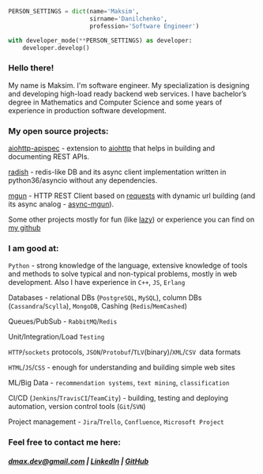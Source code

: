 ```python
PERSON_SETTINGS = dict(name='Maksim',
                       sirname='Danilchenko',
                       profession='Software Engineer')

with developer_mode(**PERSON_SETTINGS) as developer:
    developer.develop()
```

### Hello there!

My name is Maksim. I'm software engineer. My specialization is designing and developing high-load ready backend web services. I have bachelor’s degree in Mathematics and Computer Science and some years of experience in production software development.

### My open source projects:

[aiohttp-apispec](https://github.com/maximdanilchenko/aiohttp-apispec) - extension to [aiohttp](https://github.com/aio-libs/aiohttp) that helps in building and documenting REST APIs.

[radish](https://github.com/maximdanilchenko/radish) - redis-like DB and its async client implementation written in python36/asyncio without any dependencies.

[mgun](https://github.com/maximdanilchenko/mgun) - HTTP REST Client based on [requests](https://github.com/requests/requests) with dynamic url building (and its async analog - [async-mgun](https://github.com/maximdanilchenko/async-mgun)).

Some other projects mostly for fun (like [lazy](https://github.com/maximdanilchenko/lazy)) or experience you can find on [my github](https://github.com/maximdanilchenko)

### I am good at:


```Python``` - strong knowledge of the language, extensive knowledge of tools and methods to solve typical and non-typical problems, mostly in web development. Also I have experience in ```C++```, ```JS```, ```Erlang```

Databases - relational DBs (```PostgreSQL```, ```MySQL```), column DBs (```Cassandra```/```Scylla```), ```MongoDB```, Cashing (```Redis```/```MemCashed```)

Queues/PubSub - ```RabbitMQ```/```Redis```

Unit/Integration/Load ```Testing```

```HTTP```/```sockets``` protocols, ```JSON```/```Protobuf```/```TLV```(binary)/```XML```/```CSV ```data formats

```HTML```/```JS```/```CSS``` - enough for understanding and building simple web sites

ML/Big Data - ```recommendation systems```, ```text mining```, ```classification```

CI/CD (```Jenkins```/```TravisCI```/```TeamCity```) - building, testing and deploying automation, version control tools (```Git```/```SVN```)

Project management - ```Jira```/```Trello```, ```Confluence```, ```Microsoft Project```

### Feel free to contact me here:

##### [dmax.dev@gmail.com](mailto:dmax.dev@gmail.com) |  [LinkedIn](https://linkedin.com/in/maximdanilchenko)  |  [GitHub](https://github.com/maximdanilchenko)

